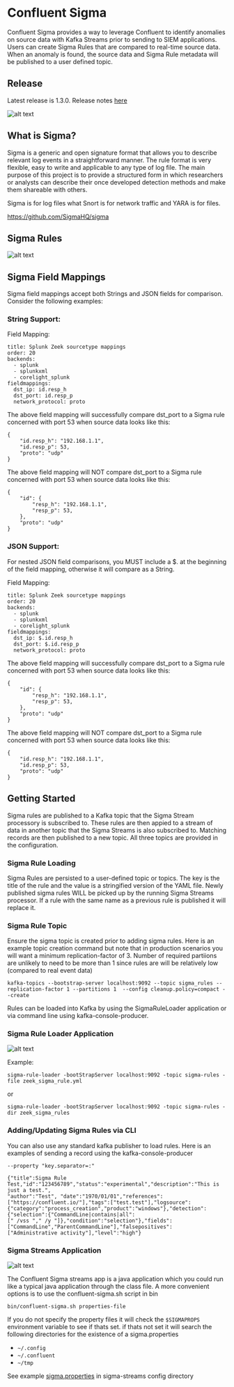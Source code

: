 # Confluent Sigma
Confluent Sigma provides a way to leverage Confluent to identify anomalies on source data with Kafka Streams prior to 
sending to SIEM applications. Users can create Sigma Rules that are compared to real-time source data. When an anomaly 
is found, the source data and Sigma Rule metadata will be published to a user defined topic.

## Release

Latest release is 1.3.0.  Release notes [here](release-notes-1.3.0.md)

![alt text](images/overview.png "Overview")

## What is Sigma?
Sigma is a generic and open signature format that allows you to describe relevant log events in a straightforward 
manner. The rule format is very flexible, easy to write and applicable to any type of log file. The main purpose of 
this project is to provide a structured form in which researchers or analysts can describe their once developed 
detection methods and make them shareable with others.

Sigma is for log files what Snort is for network traffic and YARA is for files.

https://github.com/SigmaHQ/sigma

## Sigma Rules
![alt text](images/sigma_rule.png "Sigma Rule")

## Sigma Field Mappings

Sigma field mappings accept both Strings and JSON fields for comparison. Consider the following examples:

### String Support:

Field Mapping:
```
title: Splunk Zeek sourcetype mappings
order: 20
backends:
  - splunk
  - splunkxml
  - corelight_splunk
fieldmappings:
  dst_ip: id.resp_h
  dst_port: id.resp_p
  network_protocol: proto
```

The above field mapping will successfully compare dst_port to a Sigma rule concerned with port 53 when source data looks like this:
```
{
    "id.resp_h": "192.168.1.1",
    "id.resp_p": 53,
    "proto": "udp"
}
```

The above field mapping will NOT compare dst_port to a Sigma rule concerned with port 53 when source data looks like this:
```
{
    "id": {
        "resp_h": "192.168.1.1",
        "resp_p": 53,
    },
    "proto": "udp"
}
```

### JSON Support:

For nested JSON field comparisons, you MUST include a $. at the beginning of the field mapping, otherwise it will compare as a String.

Field Mapping:
```
title: Splunk Zeek sourcetype mappings
order: 20
backends:
  - splunk
  - splunkxml
  - corelight_splunk
fieldmappings:
  dst_ip: $.id.resp_h
  dst_port: $.id.resp_p
  network_protocol: proto
```

The above field mapping will successfully compare dst_port to a Sigma rule concerned with port 53 when source data looks like this:

```
{
    "id": {
        "resp_h": "192.168.1.1",
        "resp_p": 53,
    },
    "proto": "udp"
}
```

The above field mapping will NOT compare dst_port to a Sigma rule concerned with port 53 when source data looks like this:
```
{
    "id.resp_h": "192.168.1.1",
    "id.resp_p": 53,
    "proto": "udp"
}
```

## Getting Started

Sigma rules are published to a Kafka topic that the Sigma Stream processory is subscribed to.  These rules are then appied to a stream of data in another topic that the Sigma Streams is also subscribed to.  Matching records are then published to a new topic.  All three topics are provided in the configuration. 

### Sigma Rule Loading
Sigma Rules are persisted to a user-defined topic or topics. The key is the title of the rule and the value is a
stringified version of the YAML file.  Newly published sigma rules WILL be picked up by the running Sigma Streams processor.  If a rule with the same name as a previous rule is published it will replace it.

### Sigma Rule Topic
Ensure the sigma topic is created prior to adding sigma rules.  Here is an example topic creation command but note that in production scenarios you will want a minimum replication-factor of 3.  Number of required partiions are unlikely to need to be more than 1 since rules are will be relatively low (compared to real event data)

`kafka-topics --bootstrap-server localhost:9092 --topic sigma_rules --replication-factor 1 --partitions 1 
--config cleanup.policy=compact --create`

Rules can be loaded into Kafka by using the SigmaRuleLoader application or via command line using kafka-console-producer.

### Sigma Rule Loader Application
![alt text](images/rule_loader.png "Sigma Rule Loader")

Example: 

`sigma-rule-loader -bootStrapServer localhost:9092 -topic sigma-rules -file zeek_sigma_rule.yml`

or

`sigma-rule-loader -bootStrapServer localhost:9092 -topic sigma-rules -dir zeek_sigma_rules`


### Adding/Updating Sigma Rules via CLI
You can also use any standard kafka publisher to load rules.  Here is an examples of sending a record using the kafka-console-producer

```kafka-console-producer --bootstrap-server localhost:9092 --topic <topic-name> --property "parse.key=true" 
--property "key.separator=:"

{"title":Sigma Rule Test,"id":"123456789","status":"experimental","description":"This is just a test.", 
"author":"Test", "date":"1970/01/01","references":["https://confluent.io/"],"tags":["test.test"],"logsource": 
{"category":"process_creation","product":"windows"},"detection":{"selection":{"CommandLine|contains|all":
[" /vss "," /y "]},"condition":"selection"},"fields":["CommandLine","ParentCommandLine"],"falsepositives":
["Administrative activity"],"level":"high"}
```

### Sigma Streams Application
![alt text](images/streams_app.png "Sigma Streams App")

The Confluent Sigma streams app is a java application which you could run like a typical java application through the 
class file. A more convenient options is to use the confluent-sigma.sh script in bin

`bin/confluent-sigma.sh properties-file`

If you do not specify the property files it will check the `$SIGMAPROPS` environment variable to see if thats set.
if thats not set it will search the following directories for the existence of a sigma.properties

- `~/.config`
- `~/.confluent` 
- `~/tmp`

See example [sigma.properties](sigma-streams/config/sigma.properties) in sigma-streams config directory

